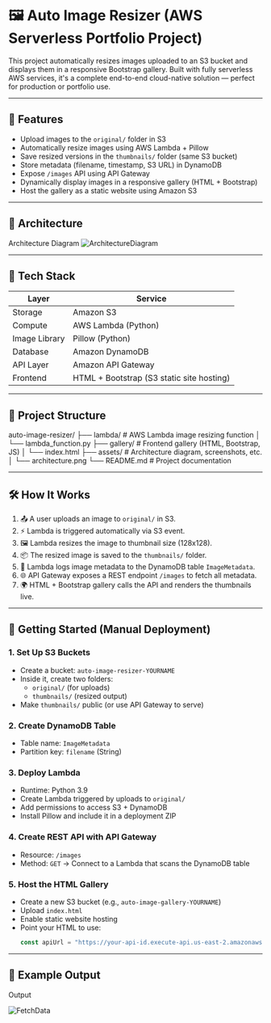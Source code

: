 # 🖼️ Auto Image Resizer (AWS Serverless Portfolio Project)

This project automatically resizes images uploaded to an S3 bucket and displays them in a responsive Bootstrap gallery. Built with fully serverless AWS services, it's a complete end-to-end cloud-native solution — perfect for production or portfolio use.

---

## 🚀 Features

- Upload images to the `original/` folder in S3
- Automatically resize images using AWS Lambda + Pillow
- Save resized versions in the `thumbnails/` folder (same S3 bucket)
- Store metadata (filename, timestamp, S3 URL) in DynamoDB
- Expose `/images` API using API Gateway
- Dynamically display images in a responsive gallery (HTML + Bootstrap)
- Host the gallery as a static website using Amazon S3

---

## 🧱 Architecture

Architecture Diagram ![ArchitectureDiagram](https://github.com/user-attachments/assets/bb45567f-1741-4125-953a-bfa21fb8992a)


---

## 🧰 Tech Stack

| Layer        | Service              |
|--------------|----------------------|
| Storage      | Amazon S3            |
| Compute      | AWS Lambda (Python)  |
| Image Library| Pillow (Python)      |
| Database     | Amazon DynamoDB      |
| API Layer    | Amazon API Gateway   |
| Frontend     | HTML + Bootstrap (S3 static site hosting) |

---

## 📂 Project Structure

auto-image-resizer/ ├── lambda/ # AWS Lambda image resizing function │ └── lambda_function.py ├── gallery/ # Frontend gallery (HTML, Bootstrap, JS) │ └── index.html ├── assets/ # Architecture diagram, screenshots, etc. │ └── architecture.png └── README.md # Project documentation

---

## 🛠️ How It Works

1. 📤 A user uploads an image to `original/` in S3.
2. ⚡ Lambda is triggered automatically via S3 event.
3. 🖼️ Lambda resizes the image to thumbnail size (128x128).
4. 📦 The resized image is saved to the `thumbnails/` folder.
5. 📝 Lambda logs image metadata to the DynamoDB table `ImageMetadata`.
6. 🌐 API Gateway exposes a REST endpoint `/images` to fetch all metadata.
7. 🌍 HTML + Bootstrap gallery calls the API and renders the thumbnails live.

---

## 🔧 Getting Started (Manual Deployment)

### 1. Set Up S3 Buckets
- Create a bucket: `auto-image-resizer-YOURNAME`
- Inside it, create two folders:
  - `original/` (for uploads)
  - `thumbnails/` (resized output)
- Make `thumbnails/` public (or use API Gateway to serve)

### 2. Create DynamoDB Table
- Table name: `ImageMetadata`
- Partition key: `filename` (String)

### 3. Deploy Lambda
- Runtime: Python 3.9
- Create Lambda triggered by uploads to `original/`
- Add permissions to access S3 + DynamoDB
- Install Pillow and include it in a deployment ZIP

### 4. Create REST API with API Gateway
- Resource: `/images`
- Method: `GET` → Connect to a Lambda that scans the DynamoDB table

### 5. Host the HTML Gallery
- Create a new S3 bucket (e.g., `auto-image-gallery-YOURNAME`)
- Upload `index.html`
- Enable static website hosting
- Point your HTML to use:
  ```js
  const apiUrl = "https://your-api-id.execute-api.us-east-2.amazonaws.com/prod/images";

---

## 📸 Example Output

Output 

![FetchData](https://github.com/user-attachments/assets/d742e7c3-190b-4a20-9c29-a2255d2bfbe8)





